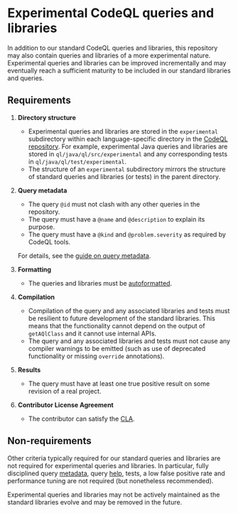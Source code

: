 # Experimental CodeQL queries and libraries

In addition to our standard CodeQL queries and libraries, this repository may also contain queries and libraries of a more experimental nature. Experimental queries and libraries can be improved incrementally and may eventually reach a sufficient maturity to be included in our standard libraries and queries.

## Requirements

1. **Directory structure**

    - Experimental queries and libraries are stored in the `experimental` subdirectory within each language-specific directory in the [CodeQL repository](https://github.com/Semmle/ql). For example, experimental Java queries and libraries are stored in `ql/java/ql/src/experimental` and any corresponding tests in `ql/java/ql/test/experimental`.
    - The structure of an `experimental` subdirectory mirrors the structure of standard queries and libraries (or tests) in the parent directory.

2. **Query metadata**

    - The query `@id` must not clash with any other queries in the repository.
    - The query must have a `@name` and `@description` to explain its purpose.
    - The query must have a `@kind` and `@problem.severity` as required by CodeQL tools.

    For details, see the [guide on query metadata](https://github.com/Semmle/ql/blob/master/docs/query-metadata-style-guide.md).

3. **Formatting**

    - The queries and libraries must be [autoformatted](https://help.semmle.com/codeql/codeql-for-vscode/reference/editor.html#autoformatting).

4. **Compilation**

    - Compilation of the query and any associated libraries and tests must be resilient to future development of the standard libraries. This means that the functionality cannot depend on the output of `getAQlClass` and it cannot use internal APIs.
    - The query and any associated libraries and tests must not cause any compiler warnings to be emitted (such as use of deprecated functionality or missing `override` annotations).

5. **Results**

    - The query must have at least one true positive result on some revision of a real project.

6. **Contributor License Agreement**

    - The contributor can satisfy the [CLA](CONTRIBUTING.md#contributor-license-agreement).

## Non-requirements

Other criteria typically required for our standard queries and libraries are not required for experimental queries and libraries. In particular, fully disciplined query [metadata](docs/query-metadata-style-guide.md), query [help](docs/query-help-style-guide.md), tests, a low false positive rate and performance tuning are not required (but nonetheless recommended).

Experimental queries and libraries may not be actively maintained as the standard libraries evolve and may be removed in the future.

